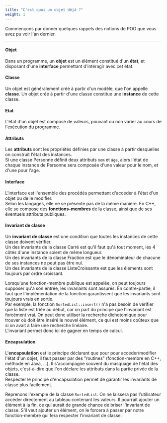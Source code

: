 ```yaml
---
title: "C'est quoi un objet déjà ?"
weight: 1
---
```


Commençons par donner quelques rappels des notions de POO que vous avez pu voir l'an dernier.

---

#### Objet

Dans un programme, un **objet** est un élément constitué d'un **état**, et disposant d'une **interface** permettant d'intéragir avec cet état.

#### Classe

Un objet est généralement créé à partir d'un modèle, que l'on appelle **classe**. Un objet créé à partir d'une classe constitue une **instance** de cette classe.

#### Etat

L'état d'un objet est composé de valeurs, pouvant ou non varier au cours de l'exécution du programme.

#### Attributs

Les **attributs** sont les propriétés définies par une classe à partir desquelles on construit l'état des instances.\
Si une classe Personne définit deux attributs `nom` et `âge`, alors l'état de chaque instance de Personne sera composée d'une valeur pour le nom, et d'une pour l'age.

#### Interface

L'interface est l'ensemble des procédés permettant d'accéder à l'état d'un objet ou de le modifier.\
Selon les langages, elle ne se présente pas de la même manière. En C++, elle se compose des **fonctions-membres** de la classe, ainsi que de ses éventuels attributs publiques.

#### Invariant de classe

Un **invariant de classe** est une condition que toutes les instances de cette classe doivent vérifier.\
Un des invariants de la classe Carré est qu'il faut qu'à tout moment, les 4 côtés d'une instance soient de même longueur.\
Un des invariants de la classe Fraction est que le dénominateur de chacune de ses instances ne peut pas être nul.\
Un des invariants de la classe ListeCroissante est que les éléments sont toujours par ordre croissant.

Lorsqu'une fonction-membre publique est appelée, on peut toujours supposer qu'à son entrée, les invariants sont assurés.
En contre-partie, il faut que l'implémentation de la fonction garantissent que les invariants sont toujours vrais en sortie.\
Par exemple, la fonction `SortedList::insert()` n'a pas besoin de vérifier que la liste est triée au début, car on part du principe que l'invariant est forcément vrai.
On peut donc utiliser la recherche dichotomique pour trouver où doit être inséré le nouvel élément, ce qui est moins coûteux que si on avait à faire une recherche linéaire.\
L'invariant permet donc ici de gagner en temps de calcul.

#### Encapsulation

L'**encapsulation** est le principe déclarant que pour pour accéder/modifier l'état d'un objet, il faut passer par des "routines" (fonction-membre en C++, méthode en Java, ...). Il s'accompagne souvent du masquage de l'état des objets, c'est-à-dire que l'on déclare les attributs dans la partie privée de la classe.\
Respecter le principe d'encapsulation permet de garantir les invariants de classe plus facilement.

Reprenons l'exemple de la classe `SortedList`.
On ne laissera pas l'utilisateur accéder directement au tableau contenant les valeurs.
Il pourrait ajouter un élément à la fin, ce qui aurait de grande chance de briser l'invariant de classe.
S'il veut ajouter un élément, on le forcera à passer par notre fonction-membre qui fera respecter l'invariant de classe.
